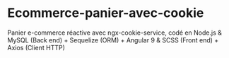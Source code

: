 # Ecommerce-panier-avec-cookie
Panier e-commerce réactive avec ngx-cookie-service, codé en Node.js & MySQL (Back end) + Sequelize (ORM) + Angular 9 & SCSS (Front end) + Axios (Client HTTP)
